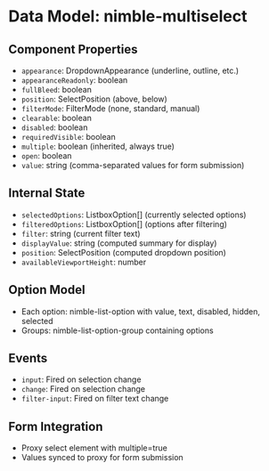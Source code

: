 # Data Model: nimble-multiselect

## Component Properties
- `appearance`: DropdownAppearance (underline, outline, etc.)
- `appearanceReadonly`: boolean
- `fullBleed`: boolean
- `position`: SelectPosition (above, below)
- `filterMode`: FilterMode (none, standard, manual)
- `clearable`: boolean
- `disabled`: boolean
- `requiredVisible`: boolean
- `multiple`: boolean (inherited, always true)
- `open`: boolean
- `value`: string (comma-separated values for form submission)

## Internal State
- `selectedOptions`: ListboxOption[] (currently selected options)
- `filteredOptions`: ListboxOption[] (options after filtering)
- `filter`: string (current filter text)
- `displayValue`: string (computed summary for display)
- `position`: SelectPosition (computed dropdown position)
- `availableViewportHeight`: number

## Option Model
- Each option: nimble-list-option with value, text, disabled, hidden, selected
- Groups: nimble-list-option-group containing options

## Events
- `input`: Fired on selection change
- `change`: Fired on selection change
- `filter-input`: Fired on filter text change

## Form Integration
- Proxy select element with multiple=true
- Values synced to proxy for form submission
